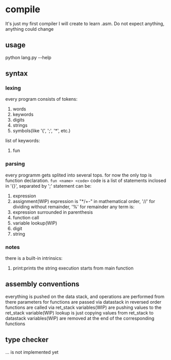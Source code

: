 # compile
It's just my first compiler I will create to learn .asm.
Do not expect anything, anything could change
## usage
python lang.py --help
## syntax
### lexing
every program consists of tokens:
1. words
1. keywords
1. digits
1. strings
1. symbols(like '{', ';', '*', etc.)

list of keywords:
1. fun
### parsing
every programm gets splited into several tops.
for now the only top is function declaration.
`fun <name> <code>`
code is a list of statements inclosed in '{}', separated by ';'
statement can be:
1. expression
1. assignment(WIP)
expression is 
"*/+-" in mathematical order,
'//' for dividing without remainder,
 '%' for remainder
any term is:
1. expression surrounded in parenthesis
1. function call
1. variable lookup(WIP)
1. digit
1. string
### notes
there is a built-in intrinsics:
1. print:prints the string
execution starts from main function	
## assembly conventions
everything is pushed on the data stack, and operations are performed from there
parameters for functions are passed via datastack in reversed order
functions are called via ret_stack
variables(WIP) are pushing values to the ret_stack
variable(WIP) lookup is just copying values from ret_stack to datastack
variables(WIP) are removed at the end of the corresponding functions
## type checker
... is not implemented yet
